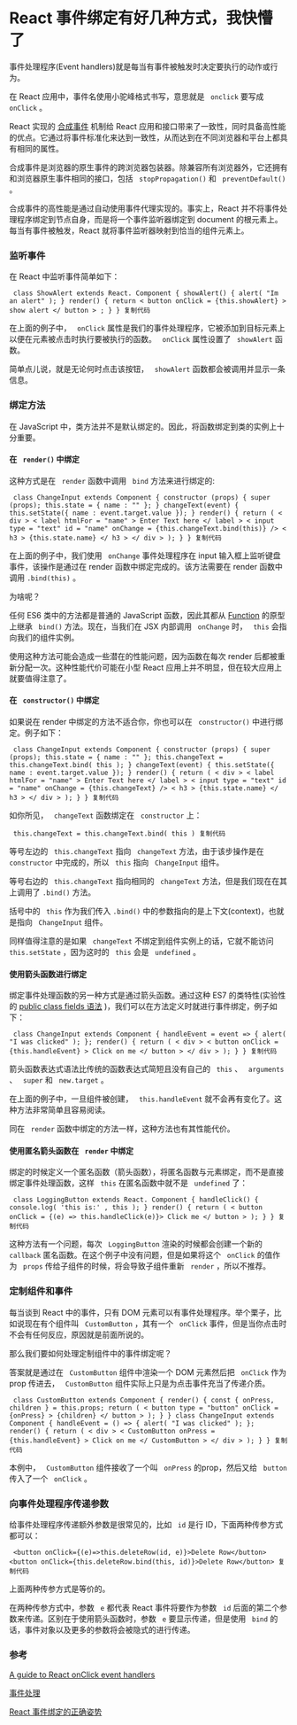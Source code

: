 # React 事件绑定有好几种方式，我快懵了 #

事件处理程序(Event handlers)就是每当有事件被触发时决定要执行的动作或行为。

在 React 应用中，事件名使用小驼峰格式书写，意思就是 ` onclick` 要写成 ` onClick` 。

React 实现的 [合成事件]( https://link.juejin.im?target=https%3A%2F%2Fzh-hans.reactjs.org%2Fdocs%2Fevents.html ) 机制给 React 应用和接口带来了一致性，同时具备高性能的优点。它通过将事件标准化来达到一致性，从而达到在不同浏览器和平台上都具有相同的属性。

合成事件是浏览器的原生事件的跨浏览器包装器。除兼容所有浏览器外，它还拥有和浏览器原生事件相同的接口，包括 ` stopPropagation()` 和 ` preventDefault()` 。

合成事件的高性能是通过自动使用事件代理实现的。事实上，React 并不将事件处理程序绑定到节点自身，而是将一个事件监听器绑定到 document 的根元素上。每当有事件被触发，React 就将事件监听器映射到恰当的组件元素上。

### 监听事件 ###

在 React 中监听事件简单如下：

` class ShowAlert extends React. Component { showAlert() { alert( "Im an alert" ); } render() { return < button onClick = {this.showAlert} > show alert </ button > ; } } 复制代码`

在上面的例子中， ` onClick` 属性是我们的事件处理程序，它被添加到目标元素上以便在元素被点击时执行要被执行的函数。 ` onClick` 属性设置了 ` showAlert` 函数。

简单点儿说，就是无论何时点击该按钮， ` showAlert` 函数都会被调用并显示一条信息。

### 绑定方法 ###

在 JavaScript 中，类方法并不是默认绑定的。因此，将函数绑定到类的实例上十分重要。

#### 在 ` render()` 中绑定 ####

这种方式是在 ` render` 函数中调用 ` bind` 方法来进行绑定的:

` class ChangeInput extends Component { constructor (props) { super (props); this.state = { name : "" }; } changeText(event) { this.setState({ name : event.target.value }); } render() { return ( < div > < label htmlFor = "name" > Enter Text here </ label > < input type = "text" id = "name" onChange = {this.changeText.bind(this)} /> < h3 > {this.state.name} </ h3 > </ div > ); } } 复制代码`

在上面的例子中，我们使用 ` onChange` 事件处理程序在 input 输入框上监听键盘事件，该操作是通过在 render 函数中绑定完成的。该方法需要在 render 函数中调用 `.bind(this)` 。

为啥呢？

任何 ES6 类中的方法都是普通的 JavaScript 函数，因此其都从 [Function]( https://link.juejin.im?target=https%3A%2F%2Fdeveloper.mozilla.org%2Fen-US%2Fdocs%2FWeb%2FJavaScript%2FReference%2FGlobal_Objects%2FFunction ) 的原型上继承 ` bind()` 方法。现在，当我们在 JSX 内部调用 ` onChange` 时， ` this` 会指向我们的组件实例。

使用这种方法可能会造成一些潜在的性能问题，因为函数在每次 render 后都被重新分配一次。这种性能代价可能在小型 React 应用上并不明显，但在较大应用上就要值得注意了。

#### 在 ` constructor()` 中绑定 ####

如果说在 render 中绑定的方法不适合你，你也可以在 ` constructor()` 中进行绑定。例子如下：

` class ChangeInput extends Component { constructor (props) { super (props); this.state = { name : "" }; this.changeText = this.changeText.bind( this ); } changeText(event) { this.setState({ name : event.target.value }); } render() { return ( < div > < label htmlFor = "name" > Enter Text here </ label > < input type = "text" id = "name" onChange = {this.changeText} /> < h3 > {this.state.name} </ h3 > </ div > ); } } 复制代码`

如你所见， ` changeText` 函数绑定在 ` constructor` 上：

` this.changeText = this.changeText.bind( this ) 复制代码`

等号左边的 ` this.changeText` 指向 ` changeText` 方法，由于该步操作是在 ` constructor` 中完成的，所以 ` this` 指向 ` ChangeInput` 组件。

等号右边的 ` this.changeText` 指向相同的 ` changeText` 方法，但是我们现在在其上调用了 `.bind()` 方法。

括号中的 ` this` 作为我们传入 `.bind()` 中的参数指向的是上下文(context)，也就是指向 ` ChangeInput` 组件。

同样值得注意的是如果 ` changeText` 不绑定到组件实例上的话，它就不能访问 ` this.setState` ，因为这时的 ` this` 会是 ` undefined` 。

#### 使用箭头函数进行绑定 ####

绑定事件处理函数的另一种方式是通过箭头函数。通过这种 ES7 的类特性(实验性的 [public class fields 语法]( https://link.juejin.im?target=https%3A%2F%2Fbabeljs.io%2Fdocs%2Fen%2Fbabel-plugin-proposal-class-properties ) )，我们可以在方法定义时就进行事件绑定，例子如下：

` class ChangeInput extends Component { handleEvent = event => { alert( "I was clicked" ); }; render() { return ( < div > < button onClick = {this.handleEvent} > Click on me </ button > </ div > ); } } 复制代码`

箭头函数表达式语法比传统的函数表达式简短且没有自己的 ` this` 、 ` arguments` 、 ` super` 和 ` new.target` 。

在上面的例子中，一旦组件被创建， ` this.handleEvent` 就不会再有变化了。这种方法非常简单且容易阅读。

同在 ` render` 函数中绑定的方法一样，这种方法也有其性能代价。

#### 使用匿名箭头函数在 ` render` 中绑定 ####

绑定的时候定义一个匿名函数（箭头函数），将匿名函数与元素绑定，而不是直接绑定事件处理函数，这样 ` this` 在匿名函数中就不是 ` undefined` 了：

` class LoggingButton extends React. Component { handleClick() { console.log( 'this is:' , this ); } render() { return ( < button onClick = {(e) => this.handleClick(e)}> Click me </ button > ); } } 复制代码`

这种方法有一个问题，每次 ` LoggingButton` 渲染的时候都会创建一个新的 ` callback` 匿名函数。在这个例子中没有问题，但是如果将这个 ` onClick` 的值作为 ` props` 传给子组件的时候，将会导致子组件重新 ` render` ，所以不推荐。

### 定制组件和事件 ###

每当谈到 React 中的事件，只有 DOM 元素可以有事件处理程序。举个栗子，比如说现在有个组件叫 ` CustomButton` ，其有一个 ` onClick` 事件，但是当你点击时不会有任何反应，原因就是前面所说的。

那么我们要如何处理定制组件中的事件绑定呢？

答案就是通过在 ` CustomButton` 组件中渲染一个 DOM 元素然后把 ` onClick` 作为 prop 传进去， ` CustomButton` 组件实际上只是为点击事件充当了传递介质。

` class CustomButton extends Component { render() { const { onPress, children } = this.props; return ( < button type = "button" onClick = {onPress} > {children} </ button > ); } } class ChangeInput extends Component { handleEvent = () => { alert( "I was clicked" ); }; render() { return ( < div > < CustomButton onPress = {this.handleEvent} > Click on me </ CustomButton > </ div > ); } } 复制代码`

本例中， ` CustomButton` 组件接收了一个叫 ` onPress` 的prop，然后又给 ` button` 传入了一个 ` onClick` 。

### 向事件处理程序传递参数 ###

给事件处理程序传递额外参数是很常见的，比如 ` id` 是行 ID，下面两种传参方式都可以：

` <button onClick={(e)=>this.deleteRow(id, e)}>Delete Row</button> <button onClick={this.deleteRow.bind(this, id)}>Delete Row</button> 复制代码`

上面两种传参方式是等价的。

在两种传参方式中，参数 ` e` 都代表 React 事件将要作为参数 ` id` 后面的第二个参数来传递。区别在于使用箭头函数时，参数 ` e` 要显示传递，但是使用 ` bind` 的话，事件对象以及更多的参数将会被隐式的进行传递。

### 参考 ###

[A guide to React onClick event handlers]( https://link.juejin.im?target=https%3A%2F%2Fblog.logrocket.com%2Fa-guide-to-react-onclick-event-handlers-d411943b14dd )

[事件处理]( https://link.juejin.im?target=https%3A%2F%2Fzh-hans.reactjs.org%2Fdocs%2Fhandling-events.html )

[React 事件绑定的正确姿势]( https://link.juejin.im?target=https%3A%2F%2Fwww.kawabangga.com%2Fposts%2F3369 )